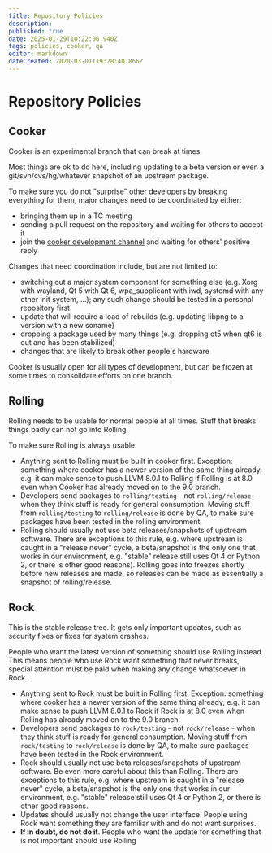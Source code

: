 ```yaml
---
title: Repository Policies
description: 
published: true
date: 2025-01-29T10:22:06.940Z
tags: policies, cooker, qa
editor: markdown
dateCreated: 2020-03-01T19:28:40.866Z
---
```


# Repository Policies

## Cooker
Cooker is an experimental branch that can break at times.

Most things are ok to do here, including updating to a beta version or even a git/svn/cvs/hg/whatever snapshot of an upstream package.

To make sure you do not "surprise" other developers by breaking everything for them, major changes need to be coordinated by either:
- bringing them up in a TC meeting
- sending a pull request on the repository and waiting for others to accept it
- join the [cooker development channel](https://wiki.openmandriva.org/en/team/chat#develoment-cooker-discussions) and waiting for others' positive reply

Changes that need coordination include, but are not limited to:
- switching out a major system component for something else (e.g. Xorg with wayland, Qt 5 with Qt 6, wpa_supplicant with iwd, systemd with any other init system, ...); any such change should be tested in a personal repository first.
- update that will require a load of rebuilds (e.g. updating libpng to a version with a new soname)
- dropping a package used by many things (e.g. dropping qt5 when qt6 is out and has been stabilized)
- changes that are likely to break other people's hardware

Cooker is usually open for all types of development, but can be frozen at some times to consolidate efforts on one branch.

## Rolling
Rolling needs to be usable for normal people at all times. Stuff that breaks things badly can not go into Rolling.

To make sure Rolling is always usable:
- Anything sent to Rolling must be built in cooker first. Exception: something where cooker has a newer version of the same thing already, e.g. it can make sense to push LLVM 8.0.1 to Rolling if Rolling is at 8.0 even when Cooker has already moved on to the 9.0 branch.
- Developers send packages to `rolling/testing` - not `rolling/release` - when they think stuff is ready for general consumption. Moving stuff from `rolling/testing` to `rolling/release` is done by QA, to make sure packages have been tested in the rolling environment.
- Rolling should usually not use beta releases/snapshots of upstream software. There are exceptions to this rule, e.g. where upstream is caught in a "release never" cycle, a beta/snapshot is the only one that works in our environment, e.g. "stable" release still uses Qt 4 or Python 2, or there is other good reasons).
Rolling goes into freezes shortly before new releases are made, so releases can be made as essentially a snapshot of rolling/release.

## Rock
This is the stable release tree. It gets only important updates, such as security fixes or fixes for system crashes.

People who want the latest version of something should use Rolling instead.
This means people who use Rock want something that never breaks, special attention must be paid when making any change whatsoever in Rock.
- Anything sent to Rock must be built in Rolling first. Exception: something where cooker has a newer version of the same thing already, e.g. it can make sense to push LLVM 8.0.1 to Rock if Rock is at 8.0 even when Rolling has already moved on to the 9.0 branch.
- Developers send packages to `rock/testing` - not `rock/release` - when they think stuff is ready for general consumption. Moving stuff from `rock/testing` to `rock/release` is done by QA, to make sure packages have been tested in the Rock environment.
- Rock should usually not use beta releases/snapshots of upstream software. Be even more careful about this than Rolling. There are exceptions to this rule, e.g. where upstream is caught in a "release never" cycle, a beta/snapshot is the only one that works in our environment, e.g. "stable" release still uses Qt 4 or Python 2, or there is other good reasons.
- Updates should usually not change the user interface. People using Rock want something they are familiar with and do not want surprises.
- **If in doubt, do not do it**. People who want the update for something that is not important should use Rolling

